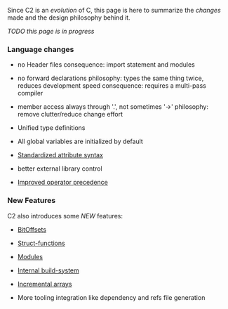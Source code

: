 
Since C2 is an _evolution_ of C, this page is here to summarize the
_changes_ made and the design philosophy behind it.

*TODO this page is in progress*


### Language changes

* no Header files
    consequence: import statement and modules

* no forward declarations
    philosophy: types the same thing twice, reduces development speed
    consequence: requires a multi-pass compiler

* member access always through '.', not sometimes '->'
    philosophy: remove clutter/reduce change effort

* Unified type definitions

* All global variables are initialized by default

* [Standardized attribute syntax](../language/attributes)

* better external library control

* [Improved operator precedence](../language/operators)



### New Features
C2 also introduces some *NEW* features:

* [BitOffsets](../language/bitoffsets)

* [Struct-functions](../language/struct_functions.md)

* [Modules](../language/modules)

* [Internal build-system](../build_system/intro)

* [Incremental arrays](../language/variables/#incremental-arrays)

* More tooling integration like dependency and refs file generation



